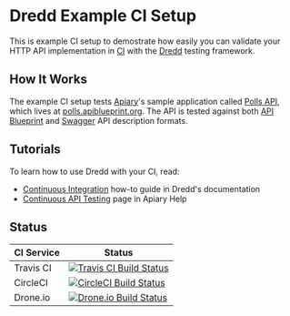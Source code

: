 # Dredd Example CI Setup

This is example CI setup to demostrate how easily you can validate your HTTP API implementation in [CI][] with the [Dredd][] testing framework.

## How It Works

The example CI setup tests [Apiary][]'s sample application called [Polls API][], which lives at [polls.apiblueprint.org](https://polls.apiblueprint.org/). The API is tested against both [API Blueprint][] and [Swagger][] API description formats.

## Tutorials

To learn how to use Dredd with your CI, read:

- [Continuous Integration](http://dredd.readthedocs.io/en/latest/how-to-guides/#continuous-integration) how-to guide in Dredd's documentation
- [Continuous API Testing](https://help.apiary.io/tools/automated-testing/testing-ci/) page in Apiary Help

## Status

| CI Service | Status |
| ---------- | ------ |
| Travis CI  | [![Travis CI Build Status](https://travis-ci.org/apiaryio/dredd-example.svg?branch=master)](https://travis-ci.org/apiaryio/dredd-example) |
| CircleCI   | [![CircleCI Build Status](https://circleci.com/gh/apiaryio/dredd-example.svg?style=svg)](https://circleci.com/gh/apiaryio/dredd-example) |
| Drone.io   | [![Drone.io Build Status](https://drone.io/github.com/apiaryio/dredd-example/status.png)](https://drone.io/github.com/apiaryio/dredd-example/latest) |


[CI]: https://en.wikipedia.org/wiki/Continuous_integration
[Apiary]: https://apiary.io/
[Travis-CI]: https://travis-ci.org/
[Dredd]: https://github.com/apiaryio/dredd
[API Blueprint]: http://apiblueprint.org/
[Swagger]: https://swagger.io
[Polls API]: https://github.com/apiaryio/polls-api
